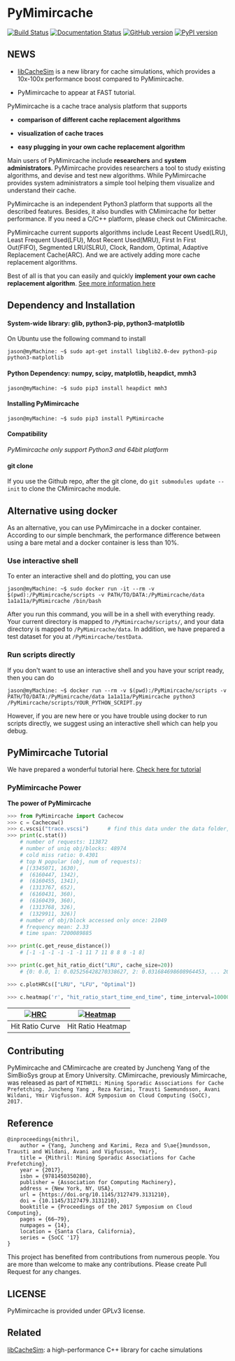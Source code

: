 PyMimircache
==========

[![Build Status](https://travis-ci.org/1a1a11a/PyMimircache.svg?branch=master)](https://travis-ci.org/1a1a11a/PyMimircache)
[![Documentation Status](https://readthedocs.org/projects/pymimircache/badge/?version=develop)](http://pymimircache.readthedocs.io/en/develop/?badge=develop)
[![GitHub version](https://badge.fury.io/gh/1a1a11a%2FPyMimircache.svg)](https://badge.fury.io/gh/1a1a11a%2FPyMimircache)
[![PyPI version](https://badge.fury.io/py/PyMimircache.svg)](https://badge.fury.io/py/PyMimircache)

NEWS
----

* [libCacheSim](https://www.github.com/1a1a11a/libcachesim) is a new library for cache simulations, which provides a 10x-100x performance boost compared to PyMimircache. 

* PyMimircache to appear at FAST tutorial. 



PyMimircache is a cache trace analysis platform that supports

-   **comparison of different cache replacement algorithms**

-   **visualization of cache traces**

-   **easy plugging in your own cache replacement algorithm**

Main users of PyMimircache include **researchers** and **system administrators**. PyMimircache provides researchers a tool to 
study existing algorithms, and devise and test new algorithms. While PyMimircache provides system administrators a simple tool helping 
them visualize and understand their cache. 
  
PyMimircache is an independent Python3 platform that supports all the described features. 
Besides, it also bundles with CMimircache for better performance. If you need a C/C++ platform, please check out CMimircache. 
 
PyMimircache current supports algorithms include Least Recent Used(LRU), Least Frequent Used(LFU), 
Most Recent Used(MRU), First In First Out(FIFO), Segmented LRU(SLRU), Clock, Random, Optimal, Adaptive Replacement Cache(ARC).
And we are actively adding more cache replacement algorithms.

Best of all is that you can easily and quickly **implement your own cache
replacement algorithm**. [See more information here](http://mimircache.info)


Dependency and Installation
---------------------------

#### System-wide library: glib, python3-pip, python3-matplotlib

On Ubuntu use the following command to install

~~~~~~~~~~~~~~~~~~~~~~~~~~~~~~~~~~~~~~~~~~~~~~~~~~~~~~~~~~~~~~~~~~~~~~~~~~~~~~~~
jason@myMachine: ~$ sudo apt-get install libglib2.0-dev python3-pip python3-matplotlib
~~~~~~~~~~~~~~~~~~~~~~~~~~~~~~~~~~~~~~~~~~~~~~~~~~~~~~~~~~~~~~~~~~~~~~~~~~~~~~~~

#### Python Dependency: numpy, scipy, matplotlib, heapdict, mmh3

~~~~~~~~~~~~~~~~~~~~~~~~~~~~~~~~~~~~~~~~~~~~~~~~~~~~~~~~~~~~~~~~~~~~~~~~~~~~~~~~
jason@myMachine: ~$ sudo pip3 install heapdict mmh3
~~~~~~~~~~~~~~~~~~~~~~~~~~~~~~~~~~~~~~~~~~~~~~~~~~~~~~~~~~~~~~~~~~~~~~~~~~~~~~~~

#### Installing PyMimircache

~~~~~~~~~~~~~~~~~~~~~~~~~~~~~~~~~~~~~~~~~~~~~~~~~~~~~~~~~~~~~~~~~~~~~~~~~~~~~~~~
jason@myMachine: ~$ sudo pip3 install PyMimircache
~~~~~~~~~~~~~~~~~~~~~~~~~~~~~~~~~~~~~~~~~~~~~~~~~~~~~~~~~~~~~~~~~~~~~~~~~~~~~~~~

#### Compatibility

*PyMimircache only support Python3 and 64bit platform*
 
#### git clone

If you use the Github repo, after the git clone, do `git submodules update --init` to clone the CMimircache module.


Alternative using docker
------------------------

As an alternative, you can use PyMimircache in a docker container. According to our simple benchmark, the performance difference between using a bare metal and a docker container is less than 10%.

### Use interactive shell

To enter an interactive shell and do plotting, you can use

~~~~~~~~~~~~~~~~~~~~~~~~~~~~~~~~~~~~~~~~~~~~~~~~~~~~~~~~~~~~~~~~~~~~~~~~~~~~~~~~
jason@myMachine: ~$ sudo docker run -it --rm -v $(pwd):/PyMimircache/scripts -v PATH/TO/DATA:/PyMimircache/data 1a1a11a/PyMimircache /bin/bash
~~~~~~~~~~~~~~~~~~~~~~~~~~~~~~~~~~~~~~~~~~~~~~~~~~~~~~~~~~~~~~~~~~~~~~~~~~~~~~~~

After you run this command, you will be in a shell with everything ready. Your
current directory is mapped to `/PyMimircache/scripts/`, and your data directory is
mapped to `/PyMimircache/data`. In addition, we have prepared a test dataset for
you at `/PyMimircache/testData`.
 

### Run scripts directly

If you don't want to use an interactive shell and you have your script ready,
then you can do

~~~~~~~~~~~~~~~~~~~~~~~~~~~~~~~~~~~~~~~~~~~~~~~~~~~~~~~~~~~~~~~~~~~~~~~~~~~~~~~~
jason@myMachine: ~$ docker run --rm -v $(pwd):/PyMimircache/scripts -v PATH/TO/DATA:/PyMimircache/data 1a1a11a/PyMimircache python3 /PyMimircache/scripts/YOUR_PYTHON_SCRIPT.py
~~~~~~~~~~~~~~~~~~~~~~~~~~~~~~~~~~~~~~~~~~~~~~~~~~~~~~~~~~~~~~~~~~~~~~~~~~~~~~~~

However, if you are new here or you have trouble using docker to run scripts
directly, we suggest using an interactive shell which can help you debug.


PyMimircache Tutorial
-------------------

We have prepared a wonderful tutorial here. [Check here for tutorial](http://pymimircache.readthedocs.io)

### PyMimircache Power

**The power of PyMimircache**

```python
>>> from PyMimircache import Cachecow
>>> c = Cachecow()
>>> c.vscsi("trace.vscsi")      # find this data under the data folder, other types of data are supported as well
>>> print(c.stat())
	# number of requests: 113872
	# number of uniq obj/blocks: 48974
	# cold miss ratio: 0.4301
	# top N popular (obj, num of requests):
	# [(3345071, 1630),
	#  (6160447, 1342),
	#  (6160455, 1341),
	#  (1313767, 652),
	#  (6160431, 360),
	#  (6160439, 360),
	#  (1313768, 326),
	#  (1329911, 326)]
	# number of obj/block accessed only once: 21049
	# frequency mean: 2.33
	# time span: 7200089885

>>> print(c.get_reuse_distance())
    # [-1 -1 -1 -1 -1 -1 11 7 11 8 8 8 -1 8]

>>> print(c.get_hit_ratio_dict("LRU", cache_size=20))
    # {0: 0.0, 1: 0.025256428270338627, 2: 0.031684698608964453, ... 20: 0.07794716875087819}

>>> c.plotHRCs(["LRU", "LFU", "Optimal"])

>>> c.heatmap('r', "hit_ratio_start_time_end_time", time_interval=10000000)

```

| [![HRC](https://github.com/1a1a11a/PyMimircache/blob/develop/docs/User/images/github_HRC.png)](https://github.com/1a1a11a/PyMimircache/blob/develop/docs/User/images/github_HRC.png)  | [![Heatmap](https://github.com/1a1a11a/PyMimircache/blob/develop/docs/User/images/github_heatmap.png)](https://github.com/1a1a11a/PyMimircache/blob/develop/docs/User/images/github_heatmap.png) |
|:---:|:---:|
| Hit Ratio Curve | Hit Ratio Heatmap |


Contributing
------------
PyMimircache and CMimircache are created by Juncheng Yang of the SimBioSys group at Emory University. CMimircache, previously Mimircache, was released as part of
`
MITHRIL: Mining Sporadic Associations for Cache Prefetching. Juncheng Yang , Reza Karimi, Trausti Saemundsson, Avani Wildani, Ymir Vigfusson. ACM Symposium on Cloud Computing (SoCC), 2017. `

Reference 
---------
```
@inproceedings{mithril,
	author = {Yang, Juncheng and Karimi, Reza and S\ae{}mundsson, Trausti and Wildani, Avani and Vigfusson, Ymir},
	title = {Mithril: Mining Sporadic Associations for Cache Prefetching},
	year = {2017},
	isbn = {9781450350280},
	publisher = {Association for Computing Machinery},
	address = {New York, NY, USA},
	url = {https://doi.org/10.1145/3127479.3131210},
	doi = {10.1145/3127479.3131210},
	booktitle = {Proceedings of the 2017 Symposium on Cloud Computing},
	pages = {66–79},
	numpages = {14},
	location = {Santa Clara, California},
	series = {SoCC '17}
}
```


This project has benefited from contributions from numerous people. You are more than welcome to make any contributions. Please create Pull Request for any changes.

LICENSE
-------
PyMimircache is provided under GPLv3 license.

Related
-------
[libCacheSim](https://github.com/1a1a11a/libCacheSim): a high-performance C++ library for cache simulations
